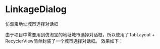 # LinkageDialog
仿淘宝地址城市选择对话框

由于项目中需要用到仿淘宝的地址城市选择对话框，所以使用了TabLayout + RecyclerView简单封装了一个城市选择对话框。
效果如下：
